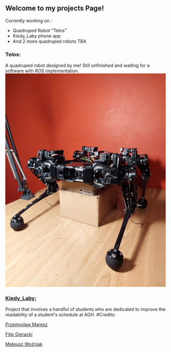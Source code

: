 ## Welcome to my projects Page!

Currently working on :
- Quadruped Robot "Telos"
- Kiedy_Laby phone app
- And 2 more quadruped robots TBA

### Telos:
A quadruped robot designed by me! Still unfinished and waiting for a software with ROS implementation.
![telos](/src/Telos1.jpg)

### [Kiedy_Laby:](https://github.com/AGH-Narzedzia-Informatyczne-2021-2022/kiedy-laby) 
Project that involves a handful of students who are dedicated to improve the readability of a student's schedule at AGH.
#Credits:

[Przemyslaw Maresz](https://przemyslawmaresz.github.io)

[Filip Gieracki](https://fgieracki.com/#gtop)

[Mateusz Woźniak](https://matisiekpl.github.io)
